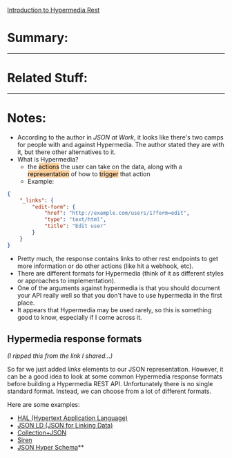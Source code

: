 [Introduction to Hypermedia Rest](https://www.mscharhag.com/api-design/hypermedia-rest)
# Summary:
---
# Related Stuff:
---
# Notes:
- According to the author in *JSON at Work*, it looks like there's two camps for people with and against Hypermedia. The author stated they are with it, but there other alternatives to it. 
- What is Hypermedia?
	- the <mark style="background: #FFB86CA6;">actions</mark> the user can take on the data, along with a <mark style="background: #FFB86CA6;">representation</mark> of how to <mark style="background: #FFB86CA6;">trigger</mark> that action
	- Example:
```json
{
    "_links": {
        "edit-form": {
            "href": "http://example.com/users/1?form=edit",
            "type": "text/html",
            "title": "Edit user"
        }
    }
}
```
- Pretty much, the response contains links to other rest endpoints to get more information or do other actions (like hit a webhook, etc).
- There are different formats for Hypermedia (think of it as different styles or approaches to implementation).
- One of the arguments against hypermedia is that you should document your API really well so that you don't have to use hypermedia in the first place.
- It appears that Hypermedia may be used rarely, so this is something good to know, especially if I come across it.
## Hypermedia response formats
*(I ripped this from the link I shared...)*

So far we just added _links_ elements to our JSON representation. However, it can be a good idea to look at some common Hypermedia response formats before building a Hypermedia REST API. Unfortunately there is no single standard format. Instead, we can choose from a lot of different formats.

Here are some examples:

-   [HAL (Hypertext Application Language)](http://stateless.co/hal_specification.html)
-   [JSON LD (JSON for Linking Data)](https://json-ld.org/)
-   [Collection+JSON](https://github.com/collection-json/spec)
-   [Siren](https://github.com/kevinswiber/siren)
-   [JSON Hyper Schema](https://tools.ietf.org/html/draft-zyp-json-schema-03#section-6)**